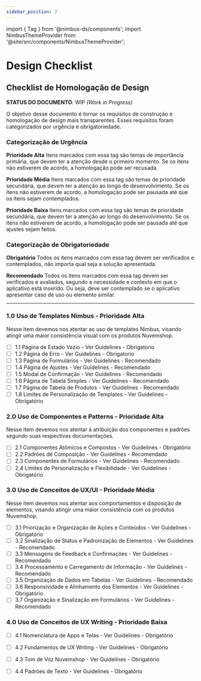 ```yaml
---
sidebar_position: 2
---
```


import { Tag } from '@nimbus-ds/components';
import NimbusThemeProvider from '@site/src/components/NimbusThemeProvider';

# Design Checklist

## Checklist de Homologação de Design

**STATUS DO DOCUMENTO**: <Tag appearance="warning">WIP *(Work in Progress)*</Tag>

O objetivo desse documento é tornar os requisitos de construção e homologação de design mais transparentes. Esses requisitos foram categorizados por urgência e obrigatoriedade.

### Categorização de Urgência

<Tag appearance="danger">**Prioridade Alta**</Tag>
Itens marcados com essa tag são temas de importância primária, que devem ter a atenção desde o primeiro momento. Se os itens não estiverem de acordo, a homologação pode ser recusada.

<Tag appearance="warning">**Prioridade Média**</Tag>
Itens marcados com essa tag são temas de prioridade secundária, que devem ter a atenção ao longo do desenvolvimento. Se os itens não estiverem de acordo, a homologação pode ser pausada até que os itens sejam contemplados.

<Tag appearance="success">**Prioridade Baixa**</Tag>
Itens marcados com essa tag são temas de prioridade secundária, que devem ter a atenção ao longo do desenvolvimento. Se os itens não estiverem de acordo, a homologação pode ser pausada até que ajustes sejam feitos.

### Categorização de Obrigatoriedade

<Tag appearance="primary">**Obrigatório**</Tag>
Todos os itens marcados com essa tag devem ser verificados e contemplados, não importa qual seja a solução apresentada.

<Tag appearance="neutral">**Recomendado**</Tag>
Todos os itens marcados com essa tag devem ser verificados e avaliados, segundo a necessidade e contexto em que o aplicativo está inserido. Ou seja, deve ser contemplado se o aplicativo apresentar caso de uso ou elemento similar.

---

### 1.0 Uso de Templates Nimbus - Prioridade Alta

Nesse item devemos nos atentar ao uso de templates Nimbus, visando atingir uma maior consistência visual com os produtos Nuvemshop.

- [ ] 1.1 Página de Estado Vazio - Ver Guidelines - <Tag appearance="danger">Obrigatorio</Tag>
- [ ] 1.2 Página de Erro - Ver Guidelines - <Tag appearance="danger">Obrigatorio</Tag>
- [ ] 1.3 Página de Formulários - Ver Guidelines - Recomendado
- [ ] 1.4 Página de Ajustes - Ver Guidelines - Recomendado
- [ ] 1.5 Modal de Confirmação - Ver Guidelines - Recomendado
- [ ] 1.6 Página de Tabela Simples - Ver Guidelines - Recomendado
- [ ] 1.7 Página de Tabela de Produtos - Ver Guidelines - Recomendado
- [ ] 1.8 Limites de Personalização de Templates - Ver Guidelines - Obrigatório

### 2.0 Uso de Componentes e Patterns - Prioridade Alta

Nesse item devemos nos atentar à atribuição dos componentes e padrões segundo suas respectivas documentações.

- [ ] 2.1 Componentes Atômicos e Compostos - Ver Guidelines - Obrigatório
- [ ] 2.2 Padrões de Composição - Ver Guidelines - Recomendado
- [ ] 2.3 Componentes de Formulários - Ver Guidelines - Recomendado
- [ ] 2.4 Limites de Personalização e Flexibilidade - Ver Guidelines - Obrigatório

### 3.0 Uso de Conceitos de UX/UI - Prioridade Média

Nesse item devemos nos atentar aos comportamentos e disposição de elementos, visando atingir uma maior consistência com os produtos Nuvemshop.

- [ ] 3.1 Priorização e Organização de Ações e Conteúdos - Ver Guidelines - Obrigatório
- [ ] 3.2 Sinalização de Status e Padronização de Elementos - Ver Guidelines - Recomendado
- [ ] 3.3 Mensagens de Feedback e Confirmações - Ver Guidelines - Recomendado
- [ ] 3.4 Processamento e Carregamento de Informação - Ver Guidelines - Recomendado
- [ ] 3.5 Organização de Dados em Tabelas - Ver Guidelines - Recomendado
- [ ] 3.6 Responsividade e Alinhamento dos Elementos - Ver Guidelines - Obrigatório
- [ ] 3.7 Organização e Sinalização em Formulários - Ver Guidelines - Recomendado

### 4.0 Uso de Conceitos de UX Writing - Prioridade Baixa

- [ ] 4.1 Nomenclatura de Apps e Telas - Ver Guidelines - Obrigatório
- [ ] 4.2 Fundamentos de UX Writing - Ver Guidelines - Obrigatório
- [ ] 4.3 Tom de Voz Nuvemshop - Ver Guidelines - Obrigatório
- [ ] 4.4 Padrões de Texto - Ver Guidelines - Obrigatório

